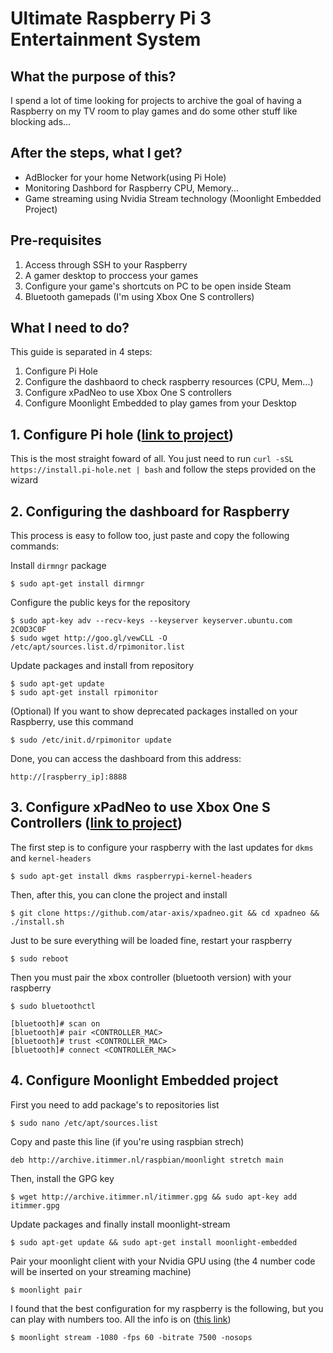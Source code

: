 # Ultimate Raspberry Pi 3 Entertainment System

## What the purpose of this?

I spend a lot of time looking for projects to archive the goal of having a Raspberry on my TV room to play games and do some other stuff like blocking ads...

## After the steps, what I get?

- AdBlocker for your home Network(using Pi Hole)
- Monitoring Dashbord for Raspberry CPU, Memory...
- Game streaming using Nvidia Stream technology (Moonlight Embedded Project)

## Pre-requisites

1. Access through SSH to your Raspberry
2. A gamer desktop to proccess your games
3. Configure your game's shortcuts on PC to be open inside Steam
4. Bluetooth gamepads (I'm using Xbox One S controllers)

## What I need to do?

This guide is separated in 4 steps:

1. Configure Pi Hole
2. Configure the dashbaord to check raspberry resources (CPU, Mem...)
3. Configure xPadNeo to use Xbox One S controllers
4. Configure Moonlight Embedded to play games from your Desktop

## 1. Configure Pi hole ([link to project](https://pi-hole.net/))

This is the most straight foward of all.
You just need to run `curl -sSL https://install.pi-hole.net | bash` and follow the steps provided on the wizard

## 2. Configuring the dashboard for Raspberry

This process is easy to follow too, just paste and copy the following commands:

Install `dirmngr` package

```
$ sudo apt-get install dirmngr
```

Configure the public keys for the repository

```
$ sudo apt-key adv --recv-keys --keyserver keyserver.ubuntu.com 2C0D3C0F
$ sudo wget http://goo.gl/vewCLL -O /etc/apt/sources.list.d/rpimonitor.list
```

Update packages and install from repository

```
$ sudo apt-get update
$ sudo apt-get install rpimonitor
```

(Optional) If you want to show deprecated packages installed on your Raspberry, use this command

```
$ sudo /etc/init.d/rpimonitor update
```

Done, you can access the dashboard from this address:

```
http://[raspberry_ip]:8888
```

## 3. Configure xPadNeo to use Xbox One S Controllers  ([link to project](https://github.com/atar-axis/xpadneo))

The first step is to configure your raspberry with the last updates for `dkms` and `kernel-headers`

```
$ sudo apt-get install dkms raspberrypi-kernel-headers
```

Then, after this, you can clone the project and install

```
$ git clone https://github.com/atar-axis/xpadneo.git && cd xpadneo && ./install.sh
```

Just to be sure everything will be loaded fine, restart your raspberry

```
$ sudo reboot
```

Then you must pair the xbox controller (bluetooth version) with your raspberry

```
$ sudo bluetoothctl

[bluetooth]# scan on
[bluetooth]# pair <CONTROLLER_MAC>
[bluetooth]# trust <CONTROLLER_MAC>
[bluetooth]# connect <CONTROLLER_MAC>
```
## 4. Configure Moonlight Embedded project

First you need to add package's to repositories list

```
$ sudo nano /etc/apt/sources.list
```

Copy and paste this line (if you're using raspbian strech)

``` 
deb http://archive.itimmer.nl/raspbian/moonlight stretch main
```

Then, install the GPG key
```
$ wget http://archive.itimmer.nl/itimmer.gpg && sudo apt-key add itimmer.gpg
```

Update packages and finally install moonlight-stream

```
$ sudo apt-get update && sudo apt-get install moonlight-embedded
```

Pair your moonlight client with your Nvidia GPU using (the 4 number code will be inserted on your streaming machine)

```
$ moonlight pair
```

I found that the best configuration for my raspberry is the following, but you can play with numbers too.
All the info is on ([this link](https://github.com/irtimmer/moonlight-embedded/wiki/Usage))
```
$ moonlight stream -1080 -fps 60 -bitrate 7500 -nosops
```
